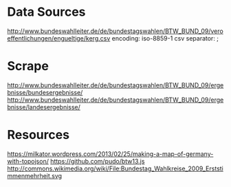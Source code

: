 # Data Sources
http://www.bundeswahlleiter.de/de/bundestagswahlen/BTW_BUND_09/veroeffentlichungen/engueltige/kerg.csv
encoding: iso-8859-1
csv separator: ;

# Scrape

http://www.bundeswahlleiter.de/de/bundestagswahlen/BTW_BUND_09/ergebnisse/bundesergebnisse/
http://www.bundeswahlleiter.de/de/bundestagswahlen/BTW_BUND_09/ergebnisse/landesergebnisse/

# Resources

https://milkator.wordpress.com/2013/02/25/making-a-map-of-germany-with-topojson/
https://github.com/pudo/btw13.js
http://commons.wikimedia.org/wiki/File:Bundestag_Wahlkreise_2009_Erststimmenmehrheit.svg